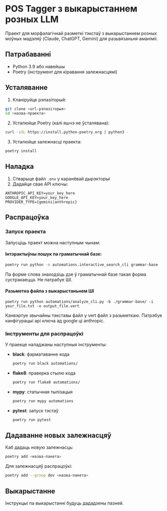 # POS Tagger з выкарыстаннем розных LLM

Праект для морфалагічнай разметкі тэкстаў з выкарыстаннем розных моўных мадэляў (Claude, ChatGPT, Gemini) для разьвязаньня аманіміі.

## Патрабаванні

- Python 3.9 або навейшы
- Poetry (інструмент для кіравання залежнасцямі)

## Усталяванне

1. Кланіруйце рэпазіторый:
```bash
git clone <url-рэпазіторыя>
cd <назва-праекта>
```

2. Усталюйце Poetry (калі яшчэ не ўсталявана):
```bash
curl -sSL https://install.python-poetry.org | python3 -
```

3. Усталюйце залежнасці праекта:
```bash
poetry install
```

## Наладка

1. Стварыце файл `.env` у каранёвай дырэкторыі
2. Дадайце свае API ключы:
```
ANTHROPIC_API_KEY=your_key_here
GOOGLE_API_KEY=your_key_here
PROVIDER_TYPE={gemini|anthropic}
```

## Распрацоўка

### Запуск праекта

Запусціць праект можна наступным чынам:

#### Інтэрактыўны пошук па граматычнай базе:
```bash
poetry run python -m automations.interactive_search_cli grammar-base
```
Па форме слова знаходзіць дзе ў граматычнай базе такая форма сустракаецца. Не патрабуе ШІ.

#### Разьметка файла з выкарыстаньнем ШІ
```
poetry run python automations/analyze_cli.py -b ./grammar-base/ -i your_file.txt -o output_file.vert
```
Канвэртуе звычайны тэкставы файл у vert файл з разьметкаю. Патрэбуе канфігурацыі api ключа ад google ці anthropic.

### Інструменты для распрацоўкі

У праекце наладжаны наступныя інструменты:

- **black**: фарматаванне кода
  ```bash
  poetry run black automations/
  ```

- **flake8**: праверка стылю кода
  ```bash
  poetry run flake8 automations/
  ```

- **mypy**: статычная тыпізацыя
  ```bash
  poetry run mypy automations
  ```

- **pytest**: запуск тэстаў
  ```bash
  poetry run pytest
  ```

## Дадаванне новых залежнасцяў

Каб дадаць новую залежнасць:
```bash
poetry add <назва-пакета>
```

Для залежнасцяў распрацоўкі:
```bash
poetry add --group dev <назва-пакета>
```

## Выкарыстанне

Інструкцыі па выкарыстанні будуць дададзены пазней. 